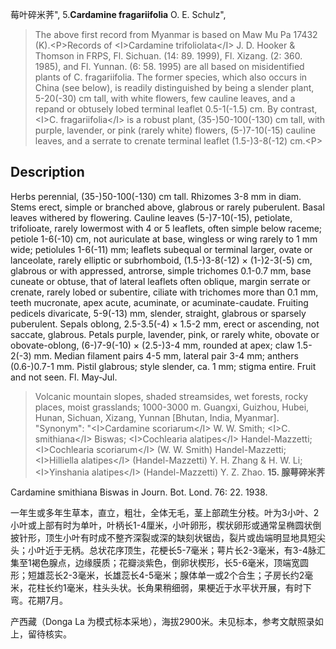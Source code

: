 莓叶碎米荠",
5.**Cardamine fragariifolia** O. E. Schulz",

> The above first record from Myanmar is based on Maw Mu Pa 17432 (K).&lt;P&gt;Records of &lt;I&gt;Cardamine trifoliolata&lt;/I&gt; J. D. Hooker &amp; Thomson in FRPS, Fl. Sichuan. (14: 89. 1999), Fl. Xizang. (2: 360. 1985), and Fl. Yunnan. (6: 58. 1995) are all based on misidentified plants of C. fragariifolia. The former species, which also occurs in China (see below), is readily distinguished by being a slender plant, 5-20(-30) cm tall, with white flowers, few cauline leaves, and a repand or obtusely lobed terminal leaflet 0.5-1(-1.5) cm. By contrast, &lt;I&gt;C. fragariifolia&lt;/I&gt; is a robust plant, (35-)50-100(-130) cm tall, with purple, lavender, or pink (rarely white) flowers, (5-)7-10(-15) cauline leaves, and a serrate to crenate terminal leaflet (1.5-)3-8(-12) cm.&lt;P&gt;

## Description
Herbs perennial, (35-)50-100(-130) cm tall. Rhizomes 3-8 mm in diam. Stems erect, simple or branched above, glabrous or rarely puberulent. Basal leaves withered by flowering. Cauline leaves (5-)7-10(-15), petiolate, trifolioate, rarely lowermost with 4 or 5 leaflets, often simple below raceme; petiole 1-6(-10) cm, not auriculate at base, wingless or wing rarely to 1 mm wide; petiolules 1-6(-11) mm; leaflets subequal or terminal larger, ovate or lanceolate, rarely elliptic or subrhomboid, (1.5-)3-8(-12) × (1-)2-3(-5) cm, glabrous or with appressed, antrorse, simple trichomes 0.1-0.7 mm, base cuneate or obtuse, that of lateral leaflets often oblique, margin serrate or crenate, rarely lobed or subentire, ciliate with trichomes more than 0.1 mm, teeth mucronate, apex acute, acuminate, or acuminate-caudate. Fruiting pedicels divaricate, 5-9(-13) mm, slender, straight, glabrous or sparsely puberulent. Sepals oblong, 2.5-3.5(-4) × 1.5-2 mm, erect or ascending, not saccate, glabrous. Petals purple, lavender, pink, or rarely white, obovate or obovate-oblong, (6-)7-9(-10) × (2.5-)3-4 mm, rounded at apex; claw 1.5-2(-3) mm. Median filament pairs 4-5 mm, lateral pair 3-4 mm; anthers (0.6-)0.7-1 mm. Pistil glabrous; style slender, ca. 1 mm; stigma entire. Fruit and not seen. Fl. May-Jul.

> Volcanic mountain slopes, shaded streamsides, wet forests, rocky places, moist grasslands; 1000-3000 m. Guangxi, Guizhou, Hubei, Hunan, Sichuan, Xizang, Yunnan [Bhutan, India, Myanmar].
  "Synonym": "&lt;I&gt;Cardamine scoriarum&lt;/I&gt; W. W. Smith; &lt;I&gt;C. smithiana&lt;/I&gt; Biswas; &lt;I&gt;Cochlearia alatipes&lt;/I&gt; Handel-Mazzetti; &lt;I&gt;Cochlearia scoriarum&lt;/I&gt; (W. W. Smith) Handel-Mazzetti; &lt;I&gt;Hilliella alatipes&lt;/I&gt; (Handel-Mazzetti) Y. H. Zhang &amp; H. W. Li; &lt;I&gt;Yinshania alatipes&lt;/I&gt; (Handel-Mazzetti) Y. Z. Zhao.
**15. 腺萼碎米荠**

Cardamine smithiana Biswas in Journ. Bot. Lond. 76: 22. 1938.

一年生或多年生草本，直立，粗壮，全体无毛，茎上部疏生分枝。叶为3小叶、2小叶或上部有时为单叶，叶柄长1-4厘米，小叶卵形，楔状卵形或通常呈椭圆状倒披针形，顶生小叶有时成不整齐深裂或深的缺刻状锯齿，裂片或齿端明显地具短尖头；小叶近于无柄。总状花序顶生，花梗长5-7毫米；萼片长2-3毫米，有3-4脉汇集至1褐色腺点，边缘膜质；花瓣淡紫色，倒卵状楔形，长5-6毫米，顶端宽圆形；短雄蕊长2-3毫米，长雄蕊长4-5毫米；腺体单一或2个合生；子房长约2毫米，花柱长约1毫米，柱头头状。长角果稍细弱，果梗近于水平状开展，有时下弯。花期7月。

产西藏（Donga La 为模式标本采地），海拔2900米。未见标本，参考文献照录如上，留待核实。
